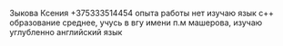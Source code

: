 Зыкова Ксения
+375333514454 опыта работы нет
изучаю язык с++ образование среднее, учусь в вгу имени п.м машерова, изучаю углубленно английский язык
